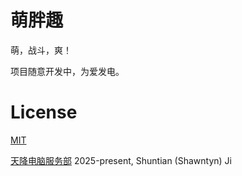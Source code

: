 # 萌胖趣

萌，战斗，爽！

项目随意开发中，为爱发电。

# License

[MIT](https://opensource.org/license/MIT)

[天降电脑服务部](https://brotian.com) 2025-present, Shuntian (Shawntyn) Ji
